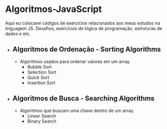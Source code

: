 # Algoritmos-JavaScript  
Aqui eu colocarei códigos de exercícios relacionados aos meus estudos na linguagem JS. Desafios, exercícios de lógica de programação, estruturas de dados e etc.  
  - ## Algoritmos de Ordenação - Sorting Algorithms  
    - Algoritmos usados para ordenar valores em um array.  
      - Bubble Sort  
      - Selection Sort  
      - Quick Sort  
      - Insertion Sort  

  - ## Algoritmos de Busca - Searching Algorithms  
    - Algoritmos que buscam uma chave dentro de um array.  
      - Linear Search  
      - Binary Search  
